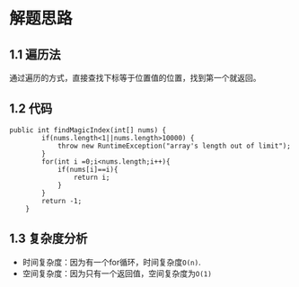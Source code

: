 # 解题思路

## 1.1 遍历法

通过遍历的方式，直接查找下标等于位置值的位置，找到第一个就返回。

## 1.2 代码

```
public int findMagicIndex(int[] nums) {
		if(nums.length<1||nums.length>10000) {
			throw new RuntimeException("array's length out of limit");
		}
        for(int i =0;i<nums.length;i++){
            if(nums[i]==i){
                return i;
            }
        }
        return -1;
    }
```

## 1.3 复杂度分析

* 时间复杂度：因为有一个for循环，时间复杂度`O(n)`.
* 空间复杂度：因为只有一个返回值，空间复杂度为`O(1)`
